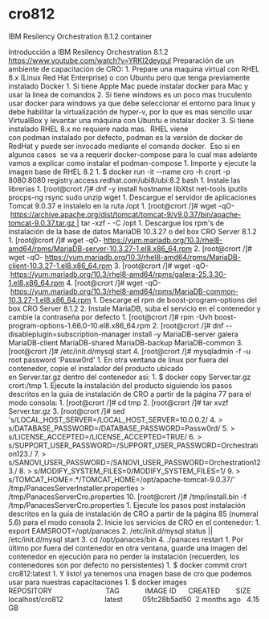 # cro812
IBM Resilency Orchestration 8.1.2 container

Introducción a IBM Resilency Orchestration 8.1.2
https://www.youtube.com/watch?v=YRKI2deypuI
Preparación de un ambiente de capacitación de CRO:
    1. Prepare una maquina virtual con RHEL 8.x (Linux Red Hat Enterprise) o con Ubuntu pero que tenga previamente instalado Docker
    1. Si tiene Apple Mac puede instalar docker para Mac y usar la linea de comandos
    2. Si tiene windows es un poco mas truculento usar docker para windows ya que debe seleccionar el entorno para linux y debe habilitar la virtualización de hyper-v, por lo que es mas sencillo usar VirtualBox y levantar una máquina con Ubuntu e instalar docker
    3. Si tiene instalado RHEL 8.x no requiere nada mas.  RHEL viene con podman instalado por defecto, podman es la versión de docker de RedHat y puede ser invocado mediante el comando docker.  Eso si en algunos casos  se va a requerir docker-compose para lo cual mas adelante vamos a explicar como instalar el podman-compose
    1. Importe y ejecute la imagen base de RHEL 8.2
    1. $ docker run -it --name cro -h crort -p 8080:8080 registry.access.redhat.com/ubi8/ubi:8.2 bash
    1. Instale las librerias
    1. [root@crort /]# dnf -y install hostname libXtst net-tools iputils procps-ng rsync sudo unzip wget
    1. Descargue el servidor de aplicaciones Tomcat 9.0.37 e instalelo en la ruta /opt
    1. [root@crort /]# wget -qO- https://archive.apache.org/dist/tomcat/tomcat-9/v9.0.37/bin/apache-tomcat-9.0.37.tar.gz | tar -xzf - -C /opt
    1. Descargue los rpm's de instalación de la base de datos MariaDB 10.3.27 o del box CRO Server 8.1.2
    1. [root@crort /]# wget -qO- https://yum.mariadb.org/10.3/rhel8-amd64/rpms/MariaDB-server-10.3.27-1.el8.x86_64.rpm
    2. [root@crort /]# wget -qO- https://yum.mariadb.org/10.3/rhel8-amd64/rpms/MariaDB-client-10.3.27-1.el8.x86_64.rpm
    3. [root@crort /]# wget -qO- https://yum.mariadb.org/10.3/rhel8-amd64/rpms/galera-25.3.30-1.el8.x86_64.rpm
    4. [root@crort /]# wget -qO- https://yum.mariadb.org/10.3/rhel8-amd64/rpms/MariaDB-common-10.3.27-1.el8.x86_64.rpm
    1. Descarge el rpm de boost-program-options del box CRO Server 8.1.2
    2. Instale MariaDB, suba el servicio en el contenedor y cambie la contraseña por defecto
    1. [root@crort /]# rpm -Uvh boost-program-options-1.66.0-10.el8.x86_64.rpm
    2. [root@crort /]# dnf --disableplugin=subscription-manager install -y MariaDB-server galera MariaDB-client MariaDB-shared MariaDB-backup MariaDB-common
    3. [root@crort /]# /etc/init.d/mysql start
    4. [root@crort /]# mysqladmin -f -u root password 'Passw0rd'
    1. En otra ventana de linux por fuera del contenedor, copie el instalador del producto ubicado en Server.tar.gz dentro del contenedor asi:
    1. $ docker copy Server.tar.gz crort:/tmp
    1. Ejecute la instalación del producto siguiendo los pasos descritos en la guia de instalación de CRO a partir de la página 77 para el modo consola:
    1. [root@crort /]# cd tmp
    2. [root@crort /]# tar xvzf Server.tar.gz
    3. [root@crort /]# sed 's/LOCAL_HOST_SERVER=/LOCAL_HOST_SERVER=10.0.0.2/
    4. > s/DATABASE_PASSWORD=/DATABASE_PASSWORD=Passw0rd/
    5. > s/LICENSE_ACCEPTED=/LICENSE_ACCEPTED=TRUE/
    6. > s/SUPPORT_USER_PASSWORD=/SUPPORT_USER_PASSWORD=Orchestration123./
    7. > s/SANOVI_USER_PASSWORD=/SANOVI_USER_PASSWORD=Orchestration123./
    8. > s/MODIFY_SYSTEM_FILES=0/MODIFY_SYSTEM_FILES=1/
    9. > s/TOMCAT_HOME=.*/TOMCAT_HOME=\/opt\/apache-tomcat-9.0.37/' /tmp/PanacesServerInstaller.properties > /tmp/PanacesServerCro.properties
    10. [root@crort /]# /tmp/install.bin -f /tmp/PanacesServerCro.properties
    1. Ejecute los pasos post instalación descritos en la guia de instalación de CRO a partir de la página 85 (numeral 5.6) para el modo consola
    2. Inicie los servicios de CRO en el contenedor:
    1. export EAMSROOT=/opt/panaces
    2. /etc/init.d/mysql status || /etc/init.d/mysql start
    3. cd /opt/panaces/bin
    4. ./panaces restart
    1. Por último por fuera del contenedor en otra ventana, guarde una imagen del contenedor en ejecución para no perder la instalación (recuerden, los contenedores son por defecto no persistentes)
    1. $ docker commit crort cro812:latest
    1. Y listo! ya tenemos una imagen base de cro que podemos usar para nuestras capacitaciones
    1. $ docker images
REPOSITORY                           TAG             IMAGE ID      CREATED        SIZE
localhost/cro812                     latest          05fc28b5ad50  2 months ago   4.15 GB
